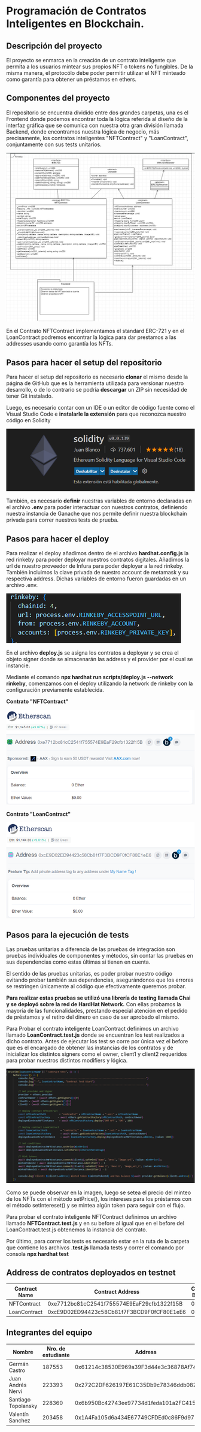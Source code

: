 # Programación de Contratos Inteligentes en Blockchain.

## Descripción del proyecto

El proyecto se enmarca en la creación de un contrato inteligente que permita a los usuarios mintear sus propios NFT o tokens no fungibles. De la misma manera, el protocólo debe poder permitir utilizar el NFT minteado como garantía para obtener un préstamos en ethers.

## Componentes del proyecto

El repositorio se encuentra dividido entre dos grandes carpetas, una es el Frontend donde podemos encontrar toda la lógica referida al diseño de la interfaz gráfica que se comunica con nuestra otra gran división llamada Backend, donde encontramos nuestra lógica de negocio, más precisamente, los contratos inteligentes "NFTContract" y "LoanContract", conjuntamente con sus tests unitarios.

<img src="./assets/UML.jpg"/>

En el Contrato NFTContract implementamos el standard ERC-721 y en el LoanContract podremos encontrar la lógica para dar prestamos a las addresses usando como garantía los NFTs.


## Pasos para hacer el setup del repositorio

Para hacer el setup del repositorio es necesario **clonar** el mismo desde la página de GitHub que es la herramienta utilizada para versionar nuestro desarrollo, o de lo contrario se podría **descargar** un ZIP sin necesidad de tener Git instalado. 

Luego, es necesario contar con un IDE o un editor de código fuente como el Visual Studio Code e **instalarle la extensión** para que reconozca nuestro código en Solidity

<img src="./assets/solidity.png"/>

También, es necesario **definir** nuestras variables de entorno declaradas en el archivo **.env** para poder interactuar con nuestros contratos, definiendo nuestra instancia de Ganache que nos permite definir nuestra blockchain privada para correr nuestros tests de prueba.

## Pasos para hacer el deploy

Para realizar el deploy añadimos dentro de el archivo **hardhat.config.js** la red rinkeby para poder deployar nuestros contratos digitales. Añadimos la url de nuestro proveedor de Infura para poder deployar a la red rinkeby. También incluimos la clave privada de nuestro account de metamask y su respectiva address. Dichas variables de entorno fueron guardadas en un archivo .env.

<img src="./assets/rinkeby.png"/>

En el archivo **deploy.js** se asigna los contratos a deployar y se crea el objeto signer donde se almacenarán las address y el provider por el cual se instancie.

Mediante el comando **npx hardhat run scripts/deploy.js --network rinkeby**, comenzamos con el deploy utilizando la network de rinkeby con la configuración previamente establecida.

**Contrato "NFTContract"**

<img src="./assets/NFTContract-rinkeby.png"/>

**Contrato "LoanContract"**

<img src="./assets/LoanContract-rinkeby.png"/>

## Pasos para la ejecución de tests

Las pruebas unitarias a diferencia de las pruebas de integración son pruebas individuales de componentes y métodos, sin contar las pruebas en sus dependencias como estas últimas si tienen en cuenta.

El sentido de las pruebas unitarias, es poder probar nuestro código evitando probar también sus dependencias, asegurándonos que los errores se restringen únicamente al código que efectivamente queremos probar.

**Para realizar estas pruebas se utilizó una librería de testing llamada Chai y se deployó  sobre la red de HardHat Network.** Con ellas probamos la mayoría de las funcionalidades, prestando especial atención en el pedido de préstamos y el retiro del dinero en caso de ser aprobado el mismo.

Para Probar el contrato inteligente LoanContract definimos un archivo llamado **LoanContract.test.js** donde se encuentran los test realizados a dicho contrato. Antes de ejecutar los test se corre por única vez el before que es el encargado de obtener las instancias de los contratos y de inicializar los distintos signers como el owner, client1 y client2 requeridos para probar nuestros distintos modifiers y lógica.

<img src="./assets/before-tests.png"/>

Como se puede observar en la imagen, luego se setea el precio del minteo de los NFTs con el método setPrice(), los intereses para los préstamos con el método setIntereset()  y se mintea algún token para seguir con el flujo.

Para probar el contrato inteligente NFTContract definimos un archivo llamado **NFTContract.test.js** y en su before al igual que en el before del LoanContract.test.js obtenemos la instancia del contrato.

Por último, para correr los tests es necesario estar en la ruta de la carpeta que contiene los archivos **.test.js** llamada tests y correr el comando por consola **npx hardhat test**

## Address de contratos deployados en testnet

| Contract Name | Contract Address| Contract Balance | Signer Address
|--|--|--|--|
| NFTContract | 0xe7712bc81cC2541f755574E9EaF29cfb1322f15B| 0 |0x6b950Bc42743ee97734d1feda101a2FC41542B37
| LoanContract | 0xcE9D02ED94423c58Cb81f7F3BCD9F0fCF80E1eE6| 0 |0x6b950Bc42743ee97734d1feda101a2FC41542B37



## Integrantes del equipo

| Nombre | Nro. de estudiante | Address 
|--|--|--|
| Germán Castro | 187553 | 0x61214c38530E969a39F3d44e3c36878Af74F8321
| Juan Andrés Nervi | 223393 | 0x272C2DF626197E61C35Db9c78346ddb082e209CE
| Santiago Topolansky | 228360 | 0x6b950Bc42743ee97734d1feda101a2FC41542B37
| Valentín Sanchez| 203458 | 0x1A4Fa105d6a434E67749CFDEd0c86F9d971e37C7
